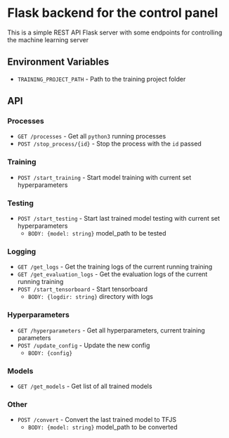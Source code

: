 # Flask backend for the control panel
This is a simple REST API Flask server with some endpoints for controlling the machine learning server

## Environment Variables
- `TRAINING_PROJECT_PATH` \- Path to the training project folder

## API
### Processes
- `GET /processes` \- Get all `python3` running processes 
- `POST /stop_process/{id}` \- Stop the process with the `id` passed

### Training
- `POST /start_training` \- Start model training with current set hyperparameters

### Testing
- `POST /start_testing` \- Start last trained model testing with current set hyperparameters
    - `BODY: {model: string}` model_path to be tested

### Logging
- `GET /get_logs` \- Get the training logs of the current running training
- `GET /get_evaluation_logs` \- Get the evaluation logs of the current running training 
- `POST /start_tensorboard` \- Start tensorboard 
    - `BODY: {logdir: string}` directory with logs

### Hyperparameters
- `GET /hyperparameters` \- Get all hyperparameters, current training parameters
- `POST /update_config` \- Update the new config
    - `BODY: {config}`

### Models
- `GET /get_models` \- Get list of all trained models

### Other 
- `POST /convert` \- Convert the last trained model to TFJS
    - `BODY: {model: string}` model_path to be converted
